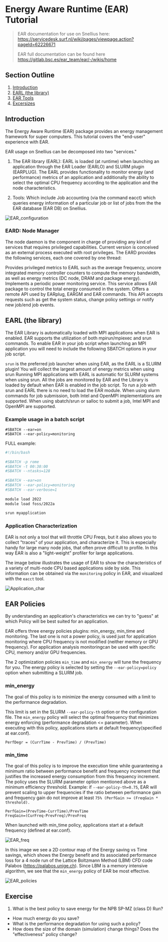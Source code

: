 # Energy Aware Runtime (EAR) Tutorial

>EAR documentation for use on Snellius here: https://servicedesk.surf.nl/wiki/pages/viewpage.action?pageId=62226671
>
>EAR full documentation can be found here https://gitlab.bsc.es/ear_team/ear/-/wikis/home

## Section Outline

1. [Introduction](#introduction)
2. [EARL (the library)](#EARL)
3. [EAR Tools](#ear-tools)
4. [Excersizes](#excersizes)


<h2 id="introduction">Introduction</h2>

The Energy Aware Runtime (EAR) package provides an energy management framework for super computers. This tutorial covers the "end-user" experience with EAR.

EAR usage on Snellius can be decomposed into two "services." 

1. The EAR library (EARL): EARL is loaded (at runtime) when launching an application through the EAR Loader (EARLO) and SLURM plugin (EARPLUG). The EARL provides functionality to monitor energy (and performance) metrics of an application and additionally the ability to select the optimal CPU frequency according to the application and the node characteristics. 

2. Tools: Which include Job accounting (via the command eacct) which queries energy information of a particular job or list of jobs from the the EAR database (EAR DB) on Snellius.

![EAR_configuration](images/EAR_config.png)

### EARD: Node Manager
The node daemon is the component in charge of providing any kind of services that requires privileged capabilities. Current version is conceived as an external process executed with root privileges.
The EARD provides the following services, each one covered by one thread:

Provides privileged metrics to EARL such as the average frequency, uncore integrated memory controller counters to compute the memory bandwidth, as well as energy metrics (DC node, DRAM and package energy).
Implements a periodic power monitoring service. This service allows EAR package to control the total energy consumed in the system.
Offers a remote API used by EARplug, EARGM and EAR commands. This API accepts requests such as get the system status, change policy settings or notify new job/end job events.


<h2 id="EARL">EARL (the library)</h2>


The EAR Library is automatically loaded with MPI applications when EAR is enabled. EAR supports the utilization of both mpirun/mpiexec and srun commands.
To enable EAR in your job script when launching an MPI application you will need to include the following SBATCH options in your job script.

`srun` is the preferred job launcher when using EAR, as the EARL is a SLURM plugin! You will collect the largest amount of energy metrics when using srun
Running MPI applications with EARL is automatic for SLURM systems when using srun. All the jobs are monitored by EAR and the Library is loaded by default when EAR is enabled in the job script. To run a job with srun and EARL there is no need to load the EAR module. When using slurm commands for job submission, both Intel and OpenMPI implementations are supported. When using sbatch/srun or salloc to submit a job, Intel MPI and OpenMPI are supported.


### Example usage in a batch script

```
#SBATCH --ear=on
#SBATCH --ear-policy=monitoring
```

FULL example:
```bash
#!/bin/bash
 
#SBATCH -p rome
#SBATCH -t 00:30:00
#SBATCH --ntasks=128
 
#SBATCH --ear=on
#SBATCH --ear-policy=monitoring
#SBATCH --ear-verbose=1
 
module load 2022
module load foss/2022a
 
srun myapplication
```

### Application Characterization

EAR is not only a tool that will throttle CPU Freqs, but it also allows you to collect "traces" of your application, and characterize it. This is especially handy for large many node jobs, that often prove difficult to profile. In this way EAR is also a "light-weight" profiler for large applications.

The image below illustrates the usage of EAR to show the characteristics of a variety of multi-node CPU based applications side by side. This information can be obtained via the `monitoring` policy in EAR, and visualized with the `eacct` tool.

![Application_char](../../images/CPU_characterization_plot.png)

## EAR Policies

By understanding an application's characteristics we can try to "guess" at which Policy will be best suited for an application. 

EAR offers three energy policies plugins: min_energy, min_time and monitoring. The last one is not a power policy, is used just for application monitoring where CPU frequency is not modified (neither memory or GPU frequency).  For application analysis monitoringcan be used with specific CPU, memory and/or GPU frequencies.

The 2 optimization policies `min_time` and `min_energy` will tune the frequency for you. The energy policy is selected by setting the `--ear-policy=policy` option when submitting a SLURM job.

### min_energy 

The goal of this policy is to minimize the energy consumed with a limit to the performance degradation. 

This limit is set in the SLURM `--ear-policy-th` option or the configuration file. The `min_energy` policy will select the optimal frequency that minimizes energy enforcing (performance degradation <= parameter). When executing with this policy, applications starts at default frequency(specified at ear.conf).
```
PerfDegr = (CurrTime - PrevTime) / (PrevTime)
```

### min_time


The goal of this policy is to improve the execution time while guaranteeing a minimum ratio between performance benefit and frequency increment that justifies the increased energy consumption from this frequency increment. The policy uses the SLURM parameter option mentioned above as a minimum efficiency threshold.
Example: if `--ear-policy-th=0.75`, EAR will prevent scaling to upper frequencies if the ratio between performance gain and frequency gain do not improve at least `75% (PerfGain >= (FreqGain * threshold).`

```
PerfGain=(PrevTime-CurrTime)/PrevTime
FreqGain=(CurFreq-PrevFreq)/PrevFreq
```

When launched with min_time policy, applications start at a default frequency (defined at ear.conf).


![EAR_freq](../../images/CPU_FREQ_palabos_weakscaling_4nodes.png)

In this image we see a 2D contour map of the Energy saving vs Time savings, which shows the Energy benefit and its associated performance loss for a 4 node run of the Lattice Boltzmann Method (LBM) CFD code Palabos (https://palabos.unige.ch).
Since LBM is a memory intensive algorithm, we see that the `min_energy` policy of EAR be most effective.

![EAR_policies](../../images/Palabos_4node_128ppn_foss_per_policy_V2.png)


<h2 id="exercises">Exercise</h2>

1. What is the best policy to save energy for the NPB SP-MZ (class D) Run?
  - How much energy do you save? 
  - What is the performance degradation for using such a policy?
  - How does the size of the domain (simulation) change things? Does the "effectiveness" policy change?


